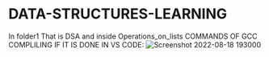 # DATA-STRUCTURES-LEARNING

In folder1 That is DSA and inside Operations_on_lists
COMMANDS OF GCC COMPLILING IF IT IS DONE IN VS CODE:
![Screenshot 2022-08-18 193000](https://user-images.githubusercontent.com/92522733/185438442-f6482a3f-df7a-4d14-aea7-3801f28ca39a.png)
